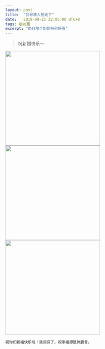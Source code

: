 ```yaml
---
layout: post
title:  "我哥被人抢走了"
date:   2019-09-25 22:05:00 UTC+8   
tags: 朋友圈
excerpt: "而且那个姐姐特别好看"
---
```


> 祝新婚快乐～  

<img src="https://p.pstatp.com/origin/ff9500004e0fb4cedec9" width="300">
<img src="https://p.pstatp.com/origin/fe3b00006d35d279c762" width="300">
<img src="https://p.pstatp.com/origin/fed40000ba26bc4b92b5" width="300">

`祝你们新婚快乐啦！我词穷了，祝幸福却是肺腑言。`